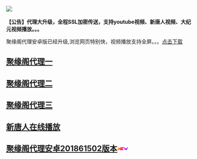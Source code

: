 ![](https://raw.githubusercontent.com/hao369/a/master/j.jpg)

**【公告】代理大升级，全程SSL加密传送，支持youtube视频、新唐人视频、大纪元视频播放。。。**

聚缘阁代理安卓版已经升级,浏览网页特别快，视频播放支持全屏。。。[点击下载](https://github.com/dtw9/9/raw/master/201861502.apk)

##  [聚缘阁代理一](http://5mw63f.ju89.heart2h.com/)

##  [聚缘阁代理二](http://96mdaw.acb.white.ru/)

##  [聚缘阁代理三](http://rymja2a.swq.cesedria.com/)

##  [新唐人在线播放](http:/5mja354.vsa.corriee.org/xtr.html)







##  [聚缘阁代理安卓201861502版本](https://github.com/dtw9/9/raw/master/201861502.apk)![](https://raw.githubusercontent.com/jyg-1/jyg/master/new.gif)



